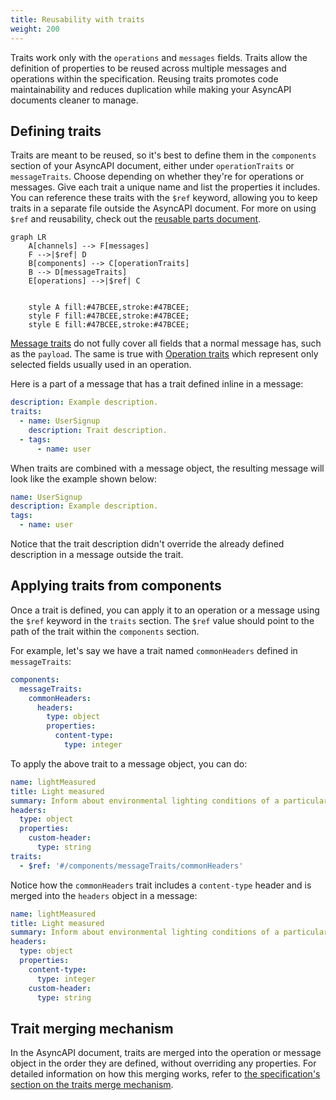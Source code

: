 ```yaml
---
title: Reusability with traits
weight: 200
---
```


Traits work only with the `operations` and `messages` fields. Traits allow the definition of properties to be reused across multiple messages and operations within the specification. Reusing traits promotes code maintainability and reduces duplication while making your AsyncAPI documents cleaner to manage.

## Defining traits

Traits are meant to be reused, so it's best to define them in the `components` section of your AsyncAPI document, either under `operationTraits` or `messageTraits`. Choose depending on whether they're for operations or messages. Give each trait a unique name and list the properties it includes. You can reference these traits with the `$ref` keyword, allowing you to keep traits in a separate file outside the AsyncAPI document. For more on using `$ref` and reusability, check out the [reusable parts document](/docs/concepts/asyncapi-document/reusable-parts).

```mermaid
graph LR
    A[channels] --> F[messages]
    F -->|$ref| D
    B[components] --> C[operationTraits]
    B --> D[messageTraits]
    E[operations] -->|$ref| C


    style A fill:#47BCEE,stroke:#47BCEE;
    style F fill:#47BCEE,stroke:#47BCEE;
    style E fill:#47BCEE,stroke:#47BCEE;
```

[Message traits](/docs/reference/specification/latest#messageTraitObject) do not fully cover all fields that a normal message has, such as the `payload`. The same is true with [Operation traits](/docs/reference/specification/latest#operationTraitObject) which represent only selected fields usually used in an operation.

Here is a part of a message that has a trait defined inline in a message:

```yaml
description: Example description.
traits:
  - name: UserSignup
    description: Trait description.
  - tags:
      - name: user
```

When traits are combined with a message object, the resulting message will look like the example shown below:

```yaml
name: UserSignup
description: Example description.
tags:
  - name: user
```

Notice that the trait description didn't override the already defined description in a message outside the trait. 

## Applying traits from components

Once a trait is defined, you can apply it to an operation or a message using the `$ref` keyword in the `traits` section. The `$ref` value should point to the path of the trait within the `components` section.

For example, let's say we have a trait named `commonHeaders` defined in `messageTraits`:

```yml
components:
  messageTraits:
    commonHeaders:
      headers:
        type: object
        properties:
          content-type:
            type: integer
```

To apply the above trait to a message object, you can do:

```yml
name: lightMeasured
title: Light measured
summary: Inform about environmental lighting conditions of a particular streetlight.
headers:
  type: object
  properties:
    custom-header:
      type: string
traits:
  - $ref: '#/components/messageTraits/commonHeaders'
```

Notice how the `commonHeaders` trait includes a `content-type` header and is merged into the `headers` object in a message:

```yaml
name: lightMeasured
title: Light measured
summary: Inform about environmental lighting conditions of a particular streetlight.
headers:
  type: object
  properties:
    content-type:
      type: integer
    custom-header:
      type: string
```

## Trait merging mechanism

In the AsyncAPI document, traits are merged into the operation or message object in the order they are defined, without overriding any properties. For detailed information on how this merging works, refer to [the specification's section on the traits merge mechanism](/docs/reference/specification/#traitsMergeMechanism).

